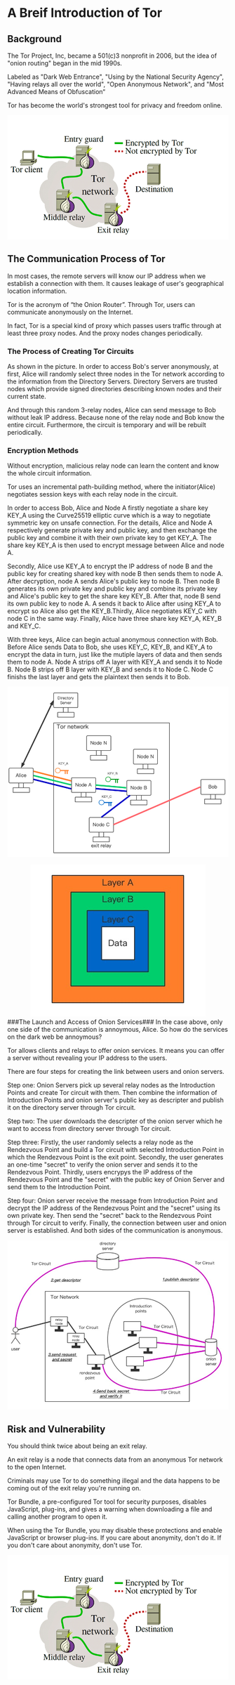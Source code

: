 # A Breif Introduction of Tor
## Background
The Tor Project, Inc, became a 501(c)3 nonprofit in 2006, but the idea of "onion routing" began in the mid 1990s.

Labeled as "Dark Web Entrance", "Using by the National Security Agency", "Having relays all over the world", "Open Anonymous Network", and "Most Advanced Means of Obfuscation“

Tor has become the world's strongest tool for privacy and freedom online.

![introduction][introduction-image]
## The Communication Process of Tor
In most cases, the remote servers will know our IP address when we establish a connection with them. It causes leakage of user's geographical location information.

Tor is the acronym of “the Onion Router”. Through Tor, users can communicate anonymously on the Internet.

In fact, Tor is a special kind of proxy which passes users traffic through at least three proxy nodes. And the proxy nodes changes periodically.
### The Process of Creating Tor Circuits
As shown in the picture. In order to access Bob's server anonymously, at first, Alice will randomly select three nodes in the Tor network according to the information from the Directory Servers. Directory Servers are trusted nodes which provide signed directories describing known nodes and their current state.

And through this random 3-relay nodes, Alice can send message to Bob without leak IP address. Because none of the relay node and Bob know the entire circuit. Furthermore, the circuit is temporary and will be rebuilt periodically.

### Encryption Methods
Without encryption, malicious relay node can learn the content and know the whole circuit information. 

Tor uses an incremental path-building method, where the initiator(Alice) negotiates session keys with each relay node in the circuit. 

In order to access Bob, Alice and Node A firstly negotiate a share key KEY_A using the Curve25519 elliptic curve which is a way to negotiate symmetric key on unsafe connection. For the details, Alice and Node A respectively generate private key and public key, and then exchange the public key and combine it with their own private key to get KEY_A. The share key KEY_A is then used to encrypt message between Alice and node A.

Secondly, Alice use KEY_A to encrypt the IP address of node B and the public key for creating shared key with node B then sends them to node A. After decryption, node A sends Alice's public key to node B. Then node B generates its own private key and public key and combine its private key and Alice's public key to get the share key KEY_B. After that, node B send its own public key to node A. A sends it back to Alice after using KEY_A to encrypt so Alice also get the KEY_B.Thirdly, Alice negotiates KEY_C with node C in the same way. Finally, Alice have three share key KEY_A, KEY_B and KEY_C.

With three keys, Alice can begin actual anonymous connection with Bob. Before Alice sends Data to Bob, she uses KEY_C, KEY_B, and KEY_A to encrypt the data in turn, just like the mutiple layers of data and then sends them to node A. Node A strips off A layer with KEY_A and sends it to Node B. Node B strips off B layer with KEY_B and sends it to Node C. Node C finishs the last layer and gets the plaintext then sends it to Bob.

![circuit][circuit-image]

<div align="center">
	<img src="./data.png">
</div>
###The Launch and Access of Onion Services###
In the case above, only one side of the communication is annoymous, Alice. So how do the services on the dark web be annoymous?

Tor allows clients and relays to offer onion services. It means you can offer a server without revealing your IP address to the users.

There are four steps for creating the link between users and onion servers.

Step one: Onion Servers pick up several relay nodes as the Introduction Points and create Tor circuit with them. Then combine the information of Introduction Points and onion server's public key as descripter and publish it on the directory server through Tor circuit.

Step two: The user downloads the descripter of the onion server which he want to access from directory server through Tor circuit.

Step three: Firstly, the user randomly selects a relay node as the Rendezvous Point and build a Tor circuit with selected Introduction Point in which the Rendezvous Point is the exit point. Secondly, the user generates an one-time "secret" to verify the onion server and sends it to the Rendezvous Point. Thirdly, users encrypys the IP address of the Rendezvous Point and the "secret" with the public key of Onion Server and send them to the Introduction Point.

Step four: Onion server receive the message from Introduction Point and decrypt the IP address of the Rendezvous Point and the "secret" using its own private key. Then send the "secret" back to the Rendezvous Point through Tor circuit to verify. Finally, the connection between user and onion server is established. And both sides of the communication is anonymous.

![onionservice][onionservice-image]
## Risk and Vulnerability
You should think twice about being an exit relay.

An exit relay is a node that connects data from an anonymous Tor network to the open Internet.

Criminals may use Tor to do something illegal and the data happens to be coming out of the exit relay you're running on.

Tor Bundle, a pre-configured Tor tool for security purposes, disables JavaScript, plug-ins, and gives a warning when downloading a file and calling another program to open it.

When using the Tor Bundle, you may disable these protections and enable JavaScript or browser plug-ins.
If you care about anonymity, don't do it. If you don't care about anonymity, don't use Tor.

![risk][introduction-image]

[introduction-image]: ./introduction.png
[circuit-image]: ./circuit.png
[onionservice-image]: ./onionservice.png